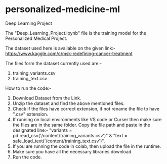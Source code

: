 # personalized-medicine-ml
Deep Learning Project

The "Deep_Learning_Project.ipynb" file is the training model for the Personalized Medical Project.

The dataset used here is available on the given link:- https://www.kaggle.com/c/msk-redefining-cancer-treatment

The files form the dataset currently used are:-
1. training_variants.csv
2. training_text.csv

How to run the code:-
1. Download Dataset from the Link.
2. Unzip the dataset and find the above mentioned files.
3. Check if the files have correct extension, if not rename the file to have ".csv" extension.
4. If running on local environments like VS code or Curser then make sure the files are in the same folder. Copy the file path and paste in the designated line:- "variants = pd.read_csv('/content/training_variants.csv')" & "text = safe_load_text('/content/training_text.csv')".
5. If you are running the code in colab, then upload the file in the runtime.
6. Make sure you have all the necessary libraries download.
7. Run the code.
